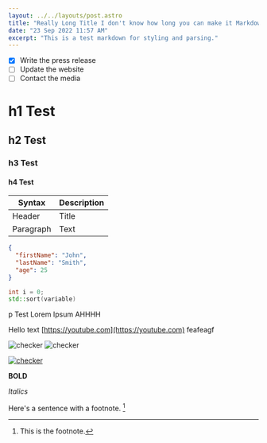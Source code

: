 ```yaml
---
layout: ../../layouts/post.astro
title: "Really Long Title I don't know how long you can make it Markdown 2"
date: "23 Sep 2022 11:57 AM"
excerpt: "This is a test markdown for styling and parsing."
---
```


- [x] Write the press release
- [ ] Update the website
- [ ] Contact the media

# h1 Test
## h2 Test
### h3 Test
#### h4 Test

| Syntax | Description |
| ----------- | ----------- |
| Header | Title |
| Paragraph | Text |

```json
{
  "firstName": "John",
  "lastName": "Smith",
  "age": 25
}
```

```cpp
int i = 0;
std::sort(variable)
```

p Test Lorem Ipsum AHHHH

Hello text [https://youtube.com](https://youtube.com)
feafeagf

![checker](/img/goose.gif)
![checker](/img/goose.gif)

[![checker](/img/goose.gif)](/blog)

**BOLD**

*Italics*

Here's a sentence with a footnote. [^1]

[^1]: This is the footnote.